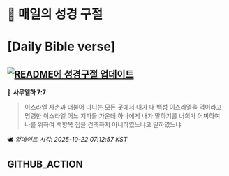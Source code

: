 # 🙏 매일의 성경 구절
# [Daily Bible verse]
## [![README에 성경구절 업데이트](https://github.com/DONGSUKA/first_test/actions/workflows/update-readme-bible.yml/badge.svg)](https://github.com/DONGSUKA/first_test/actions/workflows/update-readme-bible.yml)
<!-- START_BIBLE_VERSE -->
📖 **사무엘하 7:7**
> 이스라엘 자손과 더불어 다니는 모든 곳에서 내가 내 백성 이스라엘을 먹이라고 명령한 이스라엘 어느 지파들 가운데 하나에게 내가 말하기를 너희가 어찌하여 나를 위하여 백향목 집을 건축하지 아니하였느냐고 말하였느냐

🕊️ _업데이트 시각: 2025-10-22 07:12:57 KST_
  <!-- END_BIBLE_VERSE -->
## GITHUB_ACTION
